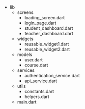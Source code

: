 - lib
  - screens
    - loading_screen.dart
    - login_page.dart
    - student_dashboard.dart
    - teacher_dashboard.dart
  - widgets
    - reusable_widget1.dart
    - reusable_widget2.dart
  - models
    - user.dart
    - course.dart
  - services
    - authentication_service.dart
    - api_service.dart
  - utils
    - constants.dart
    - helpers.dart
  - main.dart

